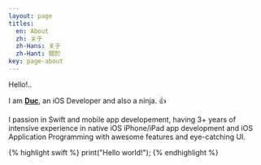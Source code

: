 ```yaml
---
layout: page
titles:
  en: About
  zh: 关于
  zh-Hans: 关于
  zh-Hant: 關於
key: page-about
---
```


Hello!..

I am <b><a href="https://linkedin.com/in/nnduc" target="_blank">Duc</a></b>, an iOS Developer and also a ninja. :+1:

I passion in Swift and mobile app developement, having 3+ years of intensive experience in native iOS iPhone/iPad app development and iOS Application Programming with awesome features and eye-catching UI.


{% highlight swift %}
  print("Hello world!");
{% endhighlight %}
